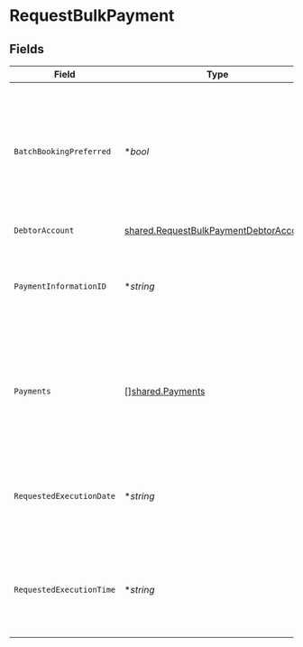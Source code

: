 # RequestBulkPayment


## Fields

| Field                                                                                                                                                                                                                                                              | Type                                                                                                                                                                                                                                                               | Required                                                                                                                                                                                                                                                           | Description                                                                                                                                                                                                                                                        | Example                                                                                                                                                                                                                                                            |
| ------------------------------------------------------------------------------------------------------------------------------------------------------------------------------------------------------------------------------------------------------------------ | ------------------------------------------------------------------------------------------------------------------------------------------------------------------------------------------------------------------------------------------------------------------ | ------------------------------------------------------------------------------------------------------------------------------------------------------------------------------------------------------------------------------------------------------------------ | ------------------------------------------------------------------------------------------------------------------------------------------------------------------------------------------------------------------------------------------------------------------ | ------------------------------------------------------------------------------------------------------------------------------------------------------------------------------------------------------------------------------------------------------------------ |
| `BatchBookingPreferred`                                                                                                                                                                                                                                            | **bool*                                                                                                                                                                                                                                                            | :heavy_minus_sign:                                                                                                                                                                                                                                                 | Si este elemento es true, el PSU prefiere solo una anotación. Si este elemento es igual a false, el PSU prefiere anotaciones individuales de todas las transacciones individuales contenidas. El ASPSP seguirá esta preferencia de acuerdo al contrato con el PSU. | true                                                                                                                                                                                                                                                               |
| `DebtorAccount`                                                                                                                                                                                                                                                    | [shared.RequestBulkPaymentDebtorAccount](../../models/shared/requestbulkpaymentdebtoraccount.md)                                                                                                                                                                   | :heavy_check_mark:                                                                                                                                                                                                                                                 | Cuenta del ordenante.                                                                                                                                                                                                                                              |                                                                                                                                                                                                                                                                    |
| `PaymentInformationID`                                                                                                                                                                                                                                             | **string*                                                                                                                                                                                                                                                          | :heavy_minus_sign:                                                                                                                                                                                                                                                 | Identificador único asignado por la parte iniciadora para identificar el pago bulk. Este atributo puede ser usado por el ASPSP como un campo opcional.                                                                                                             |                                                                                                                                                                                                                                                                    |
| `Payments`                                                                                                                                                                                                                                                         | [][shared.Payments](../../models/shared/payments.md)                                                                                                                                                                                                               | :heavy_check_mark:                                                                                                                                                                                                                                                 | Este elemento es un array de inicios de pago en notación JSON para los productos de pago soportados. Excluyendo los datos: • debtorAccount • requestedExecutionDate • requestedExecutionTime                                                                       |                                                                                                                                                                                                                                                                    |
| `RequestedExecutionDate`                                                                                                                                                                                                                                           | **string*                                                                                                                                                                                                                                                          | :heavy_minus_sign:                                                                                                                                                                                                                                                 | Si es contenido, los pagos contenidos en el lote serán ejecutados en la fecha indicada. Este campo podría no ser usado junto con el campo requestedExecutionTime                                                                                                   |                                                                                                                                                                                                                                                                    |
| `RequestedExecutionTime`                                                                                                                                                                                                                                           | **string*                                                                                                                                                                                                                                                          | :heavy_minus_sign:                                                                                                                                                                                                                                                 | Si es contenido, los pagos contenidos en el lote serán ejecutados en la fecha/hora indicada. Este campo podría no ser usado junto con el campo requestedExecutionDate                                                                                              |                                                                                                                                                                                                                                                                    |